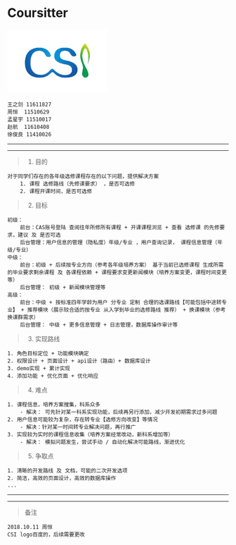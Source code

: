# Coursitter 

![](./imgs/CSI-png2.png)

```
王之剑	11611827
周恒	11510629
孟星宇	11510017
赵航	11610408
徐俊良	11410026
```

***
***

> 1. 目的
```
对于同学们存在的各年级选修课程存在的以下问题，提供解决方案
    1. 课程 选修路线（先修课要求） ，是否可选修
    2. 课程开课时间，是否可选修
```

> 2. 目标
```
初级： 
    前台：CAS账号登陆 查阅往年所修所有课程 + 开课课程浏览 + 查看 选修课 的先修要求，建议 及 是否可选 
    后台管理：用户信息的管理（隐私度）年级/专业 ，用户查询记录， 课程信息管理（年级/专业）
中级：
    前台：初级 + 后续按专业方向（参考各年级培养方案） 基于当前已选修课程 生成所需的毕业要求剩余课程 及 各课程依赖 + 课程要求变更新闻模块（培养方案变更，课程时间变更等） 
    后台管理： 初级 + 新闻模块管理等
高级：
    前台：中级 + 按标准四年学龄为用户 分专业 定制 合理的选课路线【可能包括中途转专业】 + 推荐模块（展示较合适的按专业 从入学到毕业的选修路线 推荐） + 换课模块（参考换课群需求）
    后台管理： 中级 + 更多信息管理 + 日志管理，数据库操作审计等
```

> 3. 实现路线
```
1. 角色目标定位 + 功能模块确定
2. 权限设计 + 页面设计 + api设计（路由）+ 数据库设计
3. demo实现 + 累计实现
4. 添加功能 + 优化页面 + 优化响应
```

> 4. 难点
```
1. 课程信息，培养方案搜集，科系众多
    - 解决： 可先针对某一科系实现功能，后续再另行添加，减少开发初期需求过多问题
2. 用户信息可能较为复杂，存在转专业【选修方向改变】等情况
    - 解决：针对某一时间转专业解决问题，再行推广
3. 实现较为实时的课程信息收集（培养方案经常改动，新科系增加等）
    - 解决： 模拟问题发生，尝试手动 / 自动化解决可能路线，渐进优化
```

> 5. 争取点
```
1. 清晰的开发路线 及 文档，可能的二次开发选项
2. 简洁，高效的页面设计，高效的数据库操作
...
```

***
***
> 备注
```
2018.10.11 周恒
CSI logo百度的，后续需要更改
```